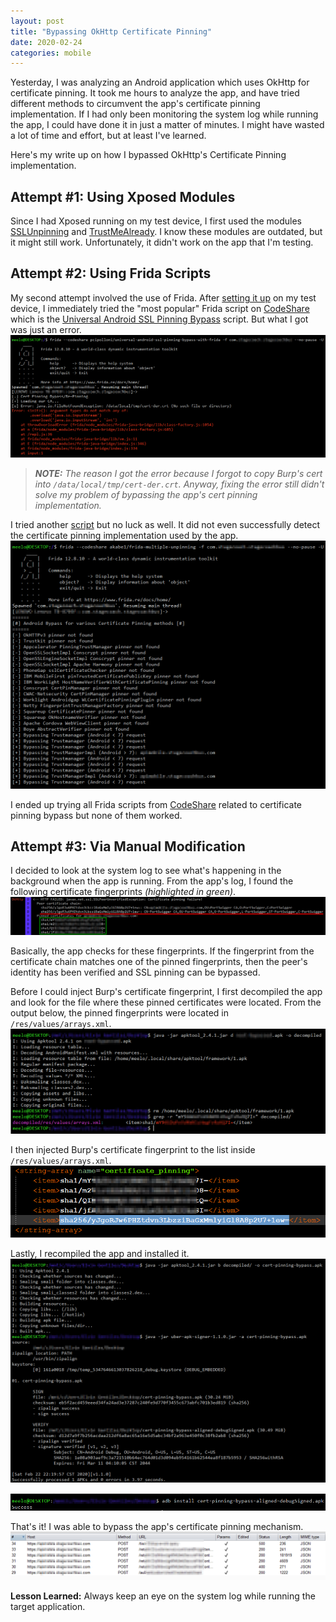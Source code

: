 ```yaml
---
layout: post
title: "Bypassing OkHttp Certificate Pinning"
date: 2020-02-24
categories: mobile
---
```


Yesterday, I was analyzing an Android application which uses OkHttp for certificate pinning. It took me hours to analyze the app, and have tried different methods to circumvent the app's certificate pinning implementation. If I had only been monitoring the system log while running the app, I could have done it in just a matter of minutes. I might have wasted a lot of time and effort, but at least I've learned. 

Here's my write up on how I bypassed OkHttp's Certificate Pinning implementation. 

## Attempt #1: Using Xposed Modules

Since I had Xposed running on my test device, I first used the modules [SSLUnpinning](https://repo.xposed.info/module/mobi.acpm.sslunpinning) and [TrustMeAlready](https://repo.xposed.info/module/com.virb3.trustmealready). I know these modules are outdated, but it might still work. Unfortunately, it didn't work on the app that I'm testing. 

## Attempt #2: Using Frida Scripts

My second attempt involved the use of Frida. After [setting it up](https://frida.re/docs/android/) on my test device, I immediately tried the "most popular" Frida script on [CodeShare](https://codeshare.frida.re/) which is the [Universal Android SSL Pinning Bypass](https://codeshare.frida.re/@pcipolloni/universal-android-ssl-pinning-bypass-with-frida/) script. But what I got was just an error. 
![Frida Script #1](/static/img/2020-02-24-bypass-okhttp-cert-pinning/frida-universal.png)

> _**NOTE:** The reason I got the error because I forgot to copy Burp's cert into `/data/local/tmp/cert-der.crt`. Anyway, fixing the error still didn't solve my problem of bypassing the app's cert pinning implementation._

I tried another [script](https://codeshare.frida.re/@akabe1/frida-multiple-unpinning/) but no luck as well. It did not even successfully detect the certificate pinning implementation used by the app.
![Frida Script #2](/static/img/2020-02-24-bypass-okhttp-cert-pinning/frida-multiple-pinning.png)

I ended up trying all Frida scripts from [CodeShare](https://codeshare.frida.re/browse) related to certificate pinning bypass but none of them worked.

## Attempt #3: Via Manual Modification

I decided to look at the system log to see what's happening in the background when the app is running. From the app's log, I found the following certificate fingerprints _(highlighted in green)_. 
![Log](/static/img/2020-02-24-bypass-okhttp-cert-pinning/log.png)

Basically, the app checks for these fingerprints. If the fingerprint from the certificate chain matches one of the pinned fingerprints, then the peer's identity has been verified and SSL pinning can be bypassed.

Before I could inject Burp's certificate fingerprint, I first decompiled the app and look for the file where these pinned certificates were located. From the output below, the pinned fingerprints were located in `/res/values/arrays.xml`.
![Location](/static/img/2020-02-24-bypass-okhttp-cert-pinning/location.png)

I then injected Burp's certificate fingerprint to the list inside `/res/values/arrays.xml`.
![Modification](/static/img/2020-02-24-bypass-okhttp-cert-pinning/modification.png)

Lastly, I recompiled the app and installed it.
![Rebuild](/static/img/2020-02-24-bypass-okhttp-cert-pinning/rebuild.png)

![Install](/static/img/2020-02-24-bypass-okhttp-cert-pinning/install.png)

That's it! I was able to bypass the app's certificate pinning mechanism. 
![Burp](/static/img/2020-02-24-bypass-okhttp-cert-pinning/burp.png)

**Lesson Learned:** Always keep an eye on the system log while running the target application.
